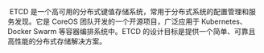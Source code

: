 ​	ETCD 是一个高可用的分布式键值存储系统，常用于分布式系统的配置管理和服务发现。它是 CoreOS 团队开发的一个开源项目，广泛应用于  Kubernetes、Docker Swarm 等容器编排系统中。ETCD 的设计目标是提供一个简单、可靠且高性能的分布式存储解决方案。